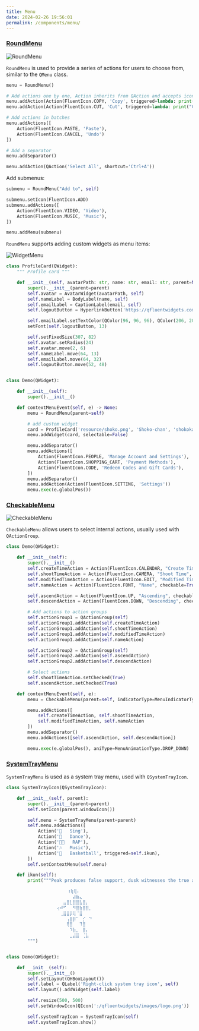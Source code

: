 ```yaml
---
title: Menu
date: 2024-02-26 19:56:01
permalink: /components/menu/
---
```


### [RoundMenu](https://pyqt-fluent-widgets.readthedocs.io/en/latest/autoapi/qfluentwidgets/components/widgets/menu/index.html#qfluentwidgets.components.widgets.menu.RoundMenu)

![RoundMenu](/img/components/menu/RoundMenu.png)

`RoundMenu` is used to provide a series of actions for users to choose from, similar to the `QMenu` class.

```python
menu = RoundMenu()

# Add actions one by one, Action inherits from QAction and accepts icons of type FluentIconBase
menu.addAction(Action(FluentIcon.COPY, 'Copy', triggered=lambda: print("Copy successful")))
menu.addAction(Action(FluentIcon.CUT, 'Cut', triggered=lambda: print("Cut successful")))

# Add actions in batches
menu.addActions([
    Action(FluentIcon.PASTE, 'Paste'),
    Action(FluentIcon.CANCEL, 'Undo')
])

# Add a separator
menu.addSeparator()

menu.addAction(QAction('Select All', shortcut='Ctrl+A'))
```

Add submenus:

```python
submenu = RoundMenu("Add to", self)

submenu.setIcon(FluentIcon.ADD)
submenu.addActions([
    Action(FluentIcon.VIDEO, 'Video'),
    Action(FluentIcon.MUSIC, 'Music'),
])

menu.addMenu(submenu)
```

`RoundMenu` supports adding custom widgets as menu items:

![WidgetMenu](/img/components/menu/WidgetMenu.png)

```python
class ProfileCard(QWidget):
    """ Profile card """

    def __init__(self, avatarPath: str, name: str, email: str, parent=None):
        super().__init__(parent=parent)
        self.avatar = AvatarWidget(avatarPath, self)
        self.nameLabel = BodyLabel(name, self)
        self.emailLabel = CaptionLabel(email, self)
        self.logoutButton = HyperlinkButton('https://qfluentwidgets.com/', 'Logout', self)

        self.emailLabel.setTextColor(QColor(96, 96, 96), QColor(206, 206, 206))
        setFont(self.logoutButton, 13)

        self.setFixedSize(307, 82)
        self.avatar.setRadius(24)
        self.avatar.move(2, 6)
        self.nameLabel.move(64, 13)
        self.emailLabel.move(64, 32)
        self.logoutButton.move(52, 48)


class Demo(QWidget):

    def __init__(self):
        super().__init__()

    def contextMenuEvent(self, e) -> None:
        menu = RoundMenu(parent=self)

        # add custom widget
        card = ProfileCard('resource/shoko.png', 'Shoko-chan', 'shokokawaii@outlook.com', menu)
        menu.addWidget(card, selectable=False)

        menu.addSeparator()
        menu.addActions([
            Action(FluentIcon.PEOPLE, 'Manage Account and Settings'),
            Action(FluentIcon.SHOPPING_CART, 'Payment Methods'),
            Action(FluentIcon.CODE, 'Redeem Codes and Gift Cards'),
        ])
        menu.addSeparator()
        menu.addAction(Action(FluentIcon.SETTING, 'Settings'))
        menu.exec(e.globalPos())
```

### [CheckableMenu](https://pyqt-fluent-widgets.readthedocs.io/en/latest/autoapi/qfluentwidgets/components/widgets/menu/index.html#qfluentwidgets.components.widgets.menu.CheckableMenu)

![CheckableMenu](/img/components/menu/CheckableMenu.png)

`CheckableMenu` allows users to select internal actions, usually used with `QActionGroup`.

```python
class Demo(QWidget):

    def __init__(self):
        super().__init__()
        self.createTimeAction = Action(FluentIcon.CALENDAR, "Create Time", checkable=True)
        self.shootTimeAction = Action(FluentIcon.CAMERA, "Shoot Time", checkable=True)
        self.modifiedTimeAction = Action(FluentIcon.EDIT, "Modified Time", checkable=True)
        self.nameAction = Action(FluentIcon.FONT, "Name", checkable=True)

        self.ascendAction = Action(FluentIcon.UP, "Ascending", checkable=True)
        self.descendAction = Action(FluentIcon.DOWN, "Descending", checkable=True)

        # Add actions to action groups
        self.actionGroup1 = QActionGroup(self)
        self.actionGroup1.addAction(self.createTimeAction)
        self.actionGroup1.addAction(self.shootTimeAction)
        self.actionGroup1.addAction(self.modifiedTimeAction)
        self.actionGroup1.addAction(self.nameAction)

        self.actionGroup2 = QActionGroup(self)
        self.actionGroup2.addAction(self.ascendAction)
        self.actionGroup2.addAction(self.descendAction)

        # Select actions
        self.shootTimeAction.setChecked(True)
        self.ascendAction.setChecked(True)

    def contextMenuEvent(self, e):
        menu = CheckableMenu(parent=self, indicatorType=MenuIndicatorType.RADIO)

        menu.addActions([
            self.createTimeAction, self.shootTimeAction,
            self.modifiedTimeAction, self.nameAction
        ])
        menu.addSeparator()
        menu.addActions([self.ascendAction, self.descendAction])

        menu.exec(e.globalPos(), aniType=MenuAnimationType.DROP_DOWN)
```

### [SystemTrayMenu](https://pyqt-fluent-widgets.readthedocs.io/en/latest/autoapi/qfluentwidgets/components/widgets/menu/index.html#qfluentwidgets.components.widgets.menu.SystemTrayMenu)

`SystemTrayMenu` is used as a system tray menu, used with `QSystemTrayIcon`.

```python
class SystemTrayIcon(QSystemTrayIcon):

    def __init__(self, parent):
        super().__init__(parent=parent)
        self.setIcon(parent.windowIcon())

        self.menu = SystemTrayMenu(parent=parent)
        self.menu.addActions([
            Action('🎤   Sing'),
            Action('🕺   Dance'),
            Action('🤘🏼   RAP'),
            Action('🎶   Music'),
            Action('🏀   Basketball', triggered=self.ikun),
        ])
        self.setContextMenu(self.menu)

    def ikun(self):
        print("""Peak produces false support, dusk witnesses the true apostle 🏀

                       ⠰⢷⢿⠄
                   ⠀⠀⠀⠀⠀⣼⣷⣄
                   ⠀⠀⣤⣿⣇⣿⣿⣧⣿⡄
                   ⢴⠾⠋⠀⠀⠻⣿⣷⣿⣿⡀
                   ⠀⢀⣿⣿⡿⢿⠈⣿
                   ⠀⠀⠀⢠⣿⡿⠁⠀⡊⠀⠙
                   ⠀⠀⠀⢿⣿⠀⠀⠹⣿
                   ⠀⠀⠀⠀⠹⣷⡀⠀⣿⡄
                   ⠀⠀⠀⠀⣀⣼⣿⠀⢈⣧
        """)


class Demo(QWidget):

    def __init__(self):
        super().__init__()
        self.setLayout(QHBoxLayout())
        self.label = QLabel('Right-click system tray icon', self)
        self.layout().addWidget(self.label)

        self.resize(500, 500)
        self.setWindowIcon(QIcon(':/qfluentwidgets/images/logo.png'))

        self.systemTrayIcon = SystemTrayIcon(self)
        self.systemTrayIcon.show()

```
